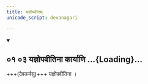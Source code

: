 ```yaml
---
title: यज्ञोपवीतम्
unicode_script: devanagari

---
```

<div class="js_include" includetitle="false" newlevelforh1="2" unfilled url="/vedAH_yajuH/taittirIyam/sUtram/ApastambaH/gRhyam/sUtra-pAThaH/vishvAsa-prastutiH/01_sAmAnyaparibhAShAH/01_03_yajnopavItinA_kAryANi.md">
<details open><summary><h2>०१ ०३ यज्ञोपवीतिना कार्याणि ...{Loading}...</h2></summary>


+++(देवकर्मसु)+++ यज्ञोपवीतिना ।

</details>
</div> 